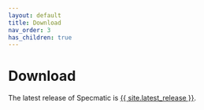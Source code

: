 ```yaml
---
layout: default
title: Download
nav_order: 3
has_children: true
---
```

Download
========

The latest release of Specmatic is [{{ site.latest_release }}](/download/latest.html).
